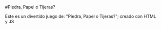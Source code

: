 #Piedra, Papel o Tijeras?

Este es un divertido juego de: "Piedra, Papel o Tijeras?"; creado con HTML y JS
